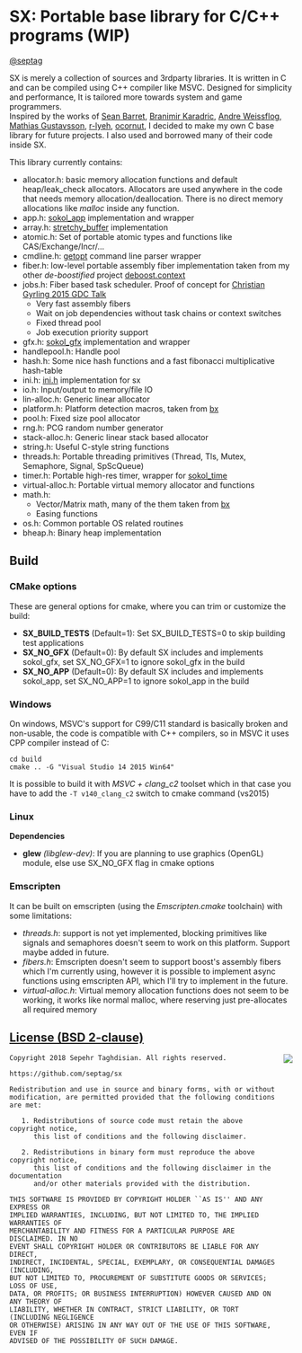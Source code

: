 # SX: Portable base library for C/C++ programs (WIP)
[@septag](https://twitter.com/septagh)

SX is merely a collection of sources and 3rdparty libraries. It is written in C and can be compiled using C++ compiler like MSVC. 
Designed for simplicity and performance, It is tailored more towards system and game programmers.  
Inspired by the works of [Sean Barret](https://github.com/nothings), [Branimir Karadric](https://github.com/bkaradzic), [Andre Weissflog](https://github.com/floooh), [Mathias Gustavsson](https://github.com/mattiasgustavsson), [r-lyeh](https://github.com/r-lyeh), [ocornut](https://github.com/ocornut), I decided to make my own C base library for future projects. I also used and borrowed many of their code inside SX.

This library currently contains:

- allocator.h: basic memory allocation functions and default heap/leak_check allocators. Allocators are used anywhere in the code that needs memory allocation/deallocation. There is no direct memory allocations like _malloc_ inside any function.
- app.h: [sokol_app](https://github.com/floooh/sokol) implementation and wrapper 
- array.h: [stretchy_buffer](https://github.com/nothings/stb/blob/master/stretchy_buffer.h) implementation
- atomic.h: Set of portable atomic types and functions like CAS/Exchange/Incr/...
- cmdline.h: [getopt](https://github.com/wc-duck/getopt) command line parser wrapper
- fiber.h: low-level portable assembly fiber implementation taken from my other _de-boostified_ project [deboost.context](https://github.com/septag/deboost.context)
- jobs.h: Fiber based task scheduler. Proof of concept for [Christian Gyrling 2015 GDC Talk](http://gdcvault.com/play/1022186/Parallelizing-the-Naughty-Dog-Engine)
	- Very fast assembly fibers
	- Wait on job dependencies without task chains or context switches
	- Fixed thread pool
	- Job execution priority support
- gfx.h: [sokol_gfx](https://github.com/floooh/sokol) implementation and wrapper 
- handlepool.h: Handle pool
- hash.h:  Some nice hash functions and a fast fibonacci multiplicative hash-table
- ini.h: [ini.h](https://github.com/mattiasgustavsson/libs/blob/master/ini.h) implementation for sx
- io.h: Input/output to memory/file IO
- lin-alloc.h: Generic linear allocator
- platform.h: Platform detection macros, taken from [bx](https://github.com/bkaradzic/bx)
- pool.h: Fixed size pool allocator
- rng.h: PCG random number generator
- stack-alloc.h: Generic linear stack based allocator
- string.h: Useful C-style string functions
- threads.h: Portable threading primitives (Thread, Tls, Mutex, Semaphore, Signal, SpScQueue)
- timer.h: Portable high-res timer, wrapper for [sokol_time](https://github.com/floooh/sokol)
- virtual-alloc.h: Portable virtual memory allocator and functions
- math.h: 
	- Vector/Matrix math, many of the them taken from [bx](https://github.com/bkaradzic/bx)
	- Easing functions
- os.h: Common portable OS related routines
- bheap.h: Binary heap implementation

## Build
### CMake options

These are general options for cmake, where you can trim or customize the build:  

- **SX_BUILD_TESTS** (Default=1): Set SX_BUILD_TESTS=0 to skip building test applications
- **SX_NO_GFX** (Default=0): By default SX includes and implements sokol_gfx, set SX_NO_GFX=1 to ignore sokol_gfx in the build
- **SX_NO_APP** (Default=0): By default SX includes and implements sokol_app, set SX_NO_APP=1 to ignore sokol_app in the build

### Windows
On windows, MSVC's support for C99/C11 standard is basically broken and non-usable, the code is compatible with C++ compilers, so in MSVC it uses CPP compiler instead of C:
```
cd build
cmake .. -G "Visual Studio 14 2015 Win64"
```

It is possible to build it with *MSVC + clang_c2* toolset which in that case you have to add the ```-T v140_clang_c2``` switch to cmake command (vs2015)

### Linux

__Dependencies__

- __glew__ _(libglew-dev)_: If you are planning to use graphics (OpenGL) module, else use SX_NO_GFX flag in cmake options

### Emscripten

It can be built on emscripten (using the _Emscripten.cmake_ toolchain) with some limitations:

- _threads.h_: support is not yet implemented, blocking primitives like signals and semaphores doesn't seem to work on this platform. Support maybe added in future.
- _fibers.h_: Emscripten doesn't seem to support boost's assembly fibers which I'm currently using, however it is possible to implement async functions using emscripten API, which I'll try to implement in the future.
- _virtual-alloc.h_: Virtual memory allocation functions does not seem to be working, it works like normal malloc, where reserving just pre-allocates all required memory



[License (BSD 2-clause)](https://github.com/septag/sx/blob/master/LICENSE)
--------------------------------------------------------------------------

<a href="http://opensource.org/licenses/BSD-2-Clause" target="_blank">
<img align="right" src="http://opensource.org/trademarks/opensource/OSI-Approved-License-100x137.png">
</a>

	Copyright 2018 Sepehr Taghdisian. All rights reserved.
	
	https://github.com/septag/sx
	
	Redistribution and use in source and binary forms, with or without
	modification, are permitted provided that the following conditions are met:
	
	   1. Redistributions of source code must retain the above copyright notice,
	      this list of conditions and the following disclaimer.
	
	   2. Redistributions in binary form must reproduce the above copyright notice,
	      this list of conditions and the following disclaimer in the documentation
	      and/or other materials provided with the distribution.
	
	THIS SOFTWARE IS PROVIDED BY COPYRIGHT HOLDER ``AS IS'' AND ANY EXPRESS OR
	IMPLIED WARRANTIES, INCLUDING, BUT NOT LIMITED TO, THE IMPLIED WARRANTIES OF
	MERCHANTABILITY AND FITNESS FOR A PARTICULAR PURPOSE ARE DISCLAIMED. IN NO
	EVENT SHALL COPYRIGHT HOLDER OR CONTRIBUTORS BE LIABLE FOR ANY DIRECT,
	INDIRECT, INCIDENTAL, SPECIAL, EXEMPLARY, OR CONSEQUENTIAL DAMAGES (INCLUDING,
	BUT NOT LIMITED TO, PROCUREMENT OF SUBSTITUTE GOODS OR SERVICES; LOSS OF USE,
	DATA, OR PROFITS; OR BUSINESS INTERRUPTION) HOWEVER CAUSED AND ON ANY THEORY OF
	LIABILITY, WHETHER IN CONTRACT, STRICT LIABILITY, OR TORT (INCLUDING NEGLIGENCE
	OR OTHERWISE) ARISING IN ANY WAY OUT OF THE USE OF THIS SOFTWARE, EVEN IF
	ADVISED OF THE POSSIBILITY OF SUCH DAMAGE.
